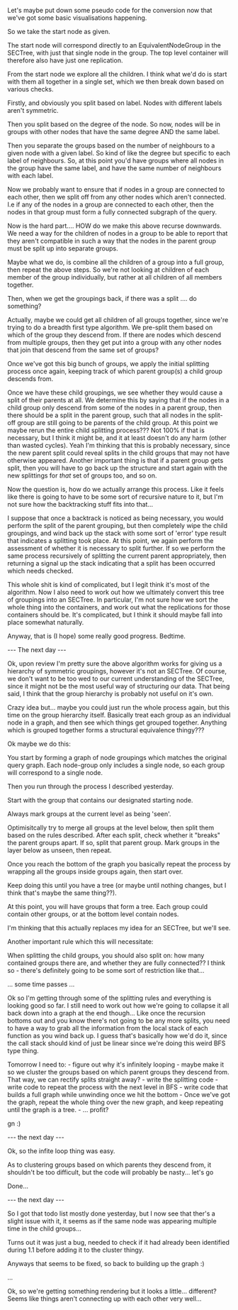 Let's maybe put down some pseudo code for the conversion now that we've got
some basic visualisations happening.

So we take the start node as given.

The start node will correspond directly to an EquivalentNodeGroup in the 
SECTree, with just that single node in the group. The top level container will
therefore also have just one replication.

From the start node we explore all the children. I think what we'd do is start
with them all together in a single set, which we then break down based on 
various checks. 

Firstly, and obviously you split based on label. Nodes with different labels 
aren't symmetric.

Then you split based on the degree of the node. So now, nodes will be in 
groups with other nodes that have the same degree AND the same label.

Then you separate the groups based on the number of neighbours to a given node
with a given label. So kind of like the degree but specific to each label of 
neighbours. So, at this point you'd have groups where all nodes in the group 
have the same label, and have the same number of neighbours with each label.

Now we probably want to ensure that if nodes in a group are connected to each 
other, then we split off from any other nodes which aren't connected. I.e if 
any of the nodes in a group are connected to each other, then the nodes in 
that group must form a fully connected subgraph of the query.

Now is the hard part.... HOW do we make this above recurse downwards. We need
a way for the children of nodes in a group to be able to report that they 
aren't compatible in such a way that the nodes in the parent group must be 
split up into separate groups.

Maybe what we do, is combine all the children of a group into a full group, 
then repeat the above steps. So we're not looking at children of each member
of the group individually, but rather at all children of all members together.

Then, when we get the groupings back, if there was a split .... do something?

Actually, maybe we could get all children of all groups together, since we're
trying to do a breadth first type algorithm. We pre-split them based on which
of the group they descend from. If there are nodes which descend from multiple
groups, then they get put into a group with any other nodes that join that 
descend from the same set of groups?

Once we've got this big bunch of groups, we apply the initial splitting 
process once again, keeping track of which parent group(s) a child group 
descends from.

Once we have these child groupings, we see whether they would cause a split
of their parents at all. We determine this by saying that if the nodes in a 
child group only descend from some of the nodes in a parent group, then there
should be a split in the parent group, such that all nodes in the split-off 
group are still going to be parents of the child group. At this point we maybe
rerun the entire child splitting process??? Not 100% if that is necessary, but
I think it might be, and it at least doesn't do any harm (other than wasted
cycles). Yeah I'm thinking that this is probably necessary, since the new
parent split could reveal splits in the child groups that may not have 
otherwise appeared. Another important thing is that if a parent group gets
split, then you will have to go back up the structure and start again with the
new splittings for *that* set of groups too, and so on.

Now the question is, how do we actually arrange this process. Like it feels 
like there is going to have to be some sort of recursive nature to it, but I'm
not sure how the backtracking stuff fits into that...

I suppose that once a backtrack is noticed as being necessary, you would 
perform the split of the parent grouping, but then completely wipe the child
groupings, and wind back up the stack with some sort of 'error' type result 
that indicates a splitting took place. At this point, we again perform the 
assessment of whether it is necessary to split further. If so we perform the
same process recursively of splitting the current parent appropriately, then 
returning a signal up the stack indicating that a split has been occurred 
which needs checked.

This whole shit is kind of complicated, but I legit think it's most of the
algorithm. Now I also need to work out how we ultimately convert this tree
of groupings into an SECTree. In particular, I'm not sure how we sort the 
whole thing into the containers, and work out what the replications for those
containers should be. It's complicated, but I think it should maybe fall into
place somewhat naturally.

Anyway, that is (I hope) some really good progress. Bedtime.


--- The next day ---

Ok, upon review I'm pretty sure the above algorithm works for giving us a 
hierarchy of symmetric groupings, however it's not an SECTree. Of course, we
don't want to be too wed to our current understanding of the SECTree, since it
might not be the most useful way of structuring our data. That being said, I 
think that the group hierarchy is probably not useful on it's own.

Crazy idea but... maybe you could just run the whole process again, but this 
time on the group hierarchy itself. Basically treat each group as an 
individual node in a graph, and then see which things get grouped together.
Anything which is grouped together forms a structural equivalence thingy???

Ok maybe we do this:

You start by forming a graph of node groupings which matches the original 
query graph. Each node-group only includes a single node, so each group will
correspond to a single node.

Then you run through the process I described yesterday.

Start with the group that contains our designated starting node.

Always mark groups at the current level as being 'seen'.

Optimisitcally try to merge all groups at the level below, then split them 
based on the rules described. After each split, check whether it "breaks" the
parent groups apart. If so, split that parent group. Mark groups in the layer
below as unseen, then repeat.

Once you reach the bottom of the graph you basically repeat the process by 
wrapping all the groups inside groups again, then start over.

Keep doing this until you have a tree (or maybe until nothing changes, but I 
think that's maybe the same thing??).

At this point, you will have groups that form a tree. Each group could contain
other groups, or at the bottom level contain nodes.

I'm thinking that this actually replaces my idea for an SECTree, but we'll 
see.

Another important rule which this will necessitate:

When splitting the child groups, you should also split on: how many contained
groups there are, and whether they are fully connected?? I think so - there's
definitely going to be some sort of restriction like that...

... some time passes ...

Ok so I'm getting through some of the splitting rules and everything is 
looking good so far. I still need to work out how we're going to collapse it
all back down into a graph at the end though... Like once the recursion 
bottoms out and you know there's not going to be any more splits, you need to
have a way to grab all the information from the local stack of each function
as you wind back up. I guess that's basically how we'd do it, since the call
stack should kind of just be linear since we're doing this weird BFS type 
thing.

Tomorrow I need to:
    - figure out why it's infinitely looping
    - maybe make it so we cluster the groups based on which parent groups they
      descend from. That way, we can rectify splits straight away?
    - write the splitting code
    - write code to repeat the process with the next level in BFS
    - write code that builds a full graph while unwinding once we hit the 
      bottom
    - Once we've got the graph, repeat the whole thing over the new graph, 
      and keep repeating until the graph is a tree.
    - ... profit?

gn :)

--- the next day ---

Ok, so the infite loop thing was easy.

As to clustering groups based on which parents they descend from, it shouldn't
be too difficult, but the code will probably be nasty... let's go

Done...

--- the next day ---

So I got that todo list mostly done yesterday, but I now see that ther's a 
slight issue with it, it seems as if the same node was appearing multiple 
time in the child groups...

Turns out it was just a bug, needed to check if it had already been identified
during 1.1 before adding it to the cluster thingy.

Anyways that seems to be fixed, so back to building up the graph :)

...

Ok, so we're getting something rendering but it looks a little... different?
Seems like things aren't connecting up with each other very well...

